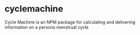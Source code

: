 # cyclemachine
Cycle Machine is an NPM package for calculating and delivering information on a persons menstrual cycle 
